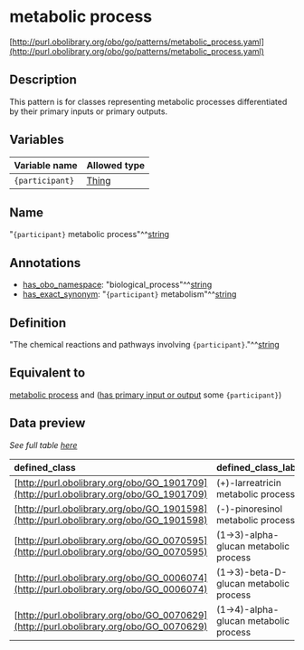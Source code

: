 # metabolic process

[http://purl.obolibrary.org/obo/go/patterns/metabolic_process.yaml](http://purl.obolibrary.org/obo/go/patterns/metabolic_process.yaml)

## Description

This pattern is for classes representing metabolic processes differentiated by their primary inputs or primary outputs.




## Variables

| Variable name | Allowed type |
|:--------------|:-------------|
| `{participant}` | [Thing](http://www.w3.org/2002/07/owl#Thing) |

## Name

"`{participant}` metabolic process"^^[string](http://www.w3.org/2001/XMLSchema#string)

## Annotations

- [has_obo_namespace](http://www.geneontology.org/formats/oboInOwl#hasOBONamespace): "biological_process"^^[string](http://www.w3.org/2001/XMLSchema#string)
- [has_exact_synonym](http://www.geneontology.org/formats/oboInOwl#hasExactSynonym): "`{participant}` metabolism"^^[string](http://www.w3.org/2001/XMLSchema#string)

## Definition

"The chemical reactions and pathways involving `{participant}`."^^[string](http://www.w3.org/2001/XMLSchema#string)

## Equivalent to

[metabolic process](http://purl.obolibrary.org/obo/GO_0008152)  and ([has primary input or output](http://purl.obolibrary.org/obo/RO_0004007) some `{participant}`)







## Data preview

*See full table [here](https://github.com/geneontology/go-ontology/tree/master/src/design_patterns/metabolic_process.tsv)*

| defined_class | defined_class_label | participant | participant_label |
|:--|:--|:--|:--|
| [http://purl.obolibrary.org/obo/GO_1901709](http://purl.obolibrary.org/obo/GO_1901709) | (+)-larreatricin metabolic process | [http://purl.obolibrary.org/obo/CHEBI_67153](http://purl.obolibrary.org/obo/CHEBI_67153) | (+)-larreatricin |
| [http://purl.obolibrary.org/obo/GO_1901598](http://purl.obolibrary.org/obo/GO_1901598) | (-)-pinoresinol metabolic process | [http://purl.obolibrary.org/obo/CHEBI_67245](http://purl.obolibrary.org/obo/CHEBI_67245) | (-)-pinoresinol |
| [http://purl.obolibrary.org/obo/GO_0070595](http://purl.obolibrary.org/obo/GO_0070595) | (1->3)-alpha-glucan metabolic process | [http://purl.obolibrary.org/obo/CHEBI_28100](http://purl.obolibrary.org/obo/CHEBI_28100) | (1->3)-alpha-D-glucan |
| [http://purl.obolibrary.org/obo/GO_0006074](http://purl.obolibrary.org/obo/GO_0006074) | (1->3)-beta-D-glucan metabolic process | [http://purl.obolibrary.org/obo/CHEBI_37671](http://purl.obolibrary.org/obo/CHEBI_37671) | (1->3)-beta-D-glucan |
| [http://purl.obolibrary.org/obo/GO_0070629](http://purl.obolibrary.org/obo/GO_0070629) | (1->4)-alpha-glucan metabolic process | [http://purl.obolibrary.org/obo/CHEBI_15444](http://purl.obolibrary.org/obo/CHEBI_15444) | (1->4)-alpha-D-glucan |

